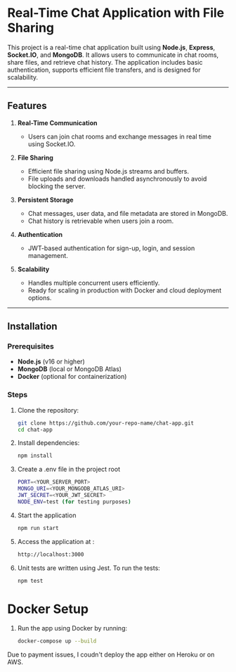 # Real-Time Chat Application with File Sharing

This project is a real-time chat application built using **Node.js**, **Express**, **Socket.IO**, and **MongoDB**. It allows users to communicate in chat rooms, share files, and retrieve chat history. The application includes basic authentication, supports efficient file transfers, and is designed for scalability.

---

## Features

1. **Real-Time Communication**
   - Users can join chat rooms and exchange messages in real time using Socket.IO.

2. **File Sharing**
   - Efficient file sharing using Node.js streams and buffers.
   - File uploads and downloads handled asynchronously to avoid blocking the server.

3. **Persistent Storage**
   - Chat messages, user data, and file metadata are stored in MongoDB.
   - Chat history is retrievable when users join a room.

4. **Authentication**
   - JWT-based authentication for sign-up, login, and session management.

5. **Scalability**
   - Handles multiple concurrent users efficiently.
   - Ready for scaling in production with Docker and cloud deployment options.


---

## Installation

### Prerequisites
- **Node.js** (v16 or higher)
- **MongoDB** (local or MongoDB Atlas)
- **Docker** (optional for containerization)

### Steps

1. Clone the repository:
   ```bash
   git clone https://github.com/your-repo-name/chat-app.git
   cd chat-app

2. Install dependencies:
   ```bash
   npm install

3. Create a .env file in the project root
   ```bash
   PORT=<YOUR_SERVER_PORT>
   MONGO_URI=<YOUR_MONGODB_ATLAS_URI>
   JWT_SECRET=<YOUR_JWT_SECRET>
   NODE_ENV=test (for testing purposes)

4. Start the application
   ```bash
   npm run start

5. Access the application at :
   ```bash
   http://localhost:3000
   

6. Unit tests are written using Jest. To run the tests:
   ```bash
   npm test

# Docker Setup

1. Run the app using Docker by running:
   ```bash
   docker-compose up --build
   ```



Due to payment issues, I coudn't deploy the app either on Heroku or on AWS.





